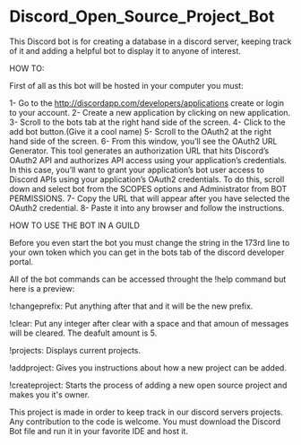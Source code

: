 # Discord_Open_Source_Project_Bot
This Discord bot is for creating a database in a discord server, keeping track of it and adding a helpful bot to display it to anyone of interest.

HOW TO:

First of all as this bot will be hosted in your computer you must:

1- Go to the http://discordapp.com/developers/applications create or login to your account.
2- Create a new application by clicking on new application.
3- Scroll to the bots tab at the right hand side of the screen.
4- Click to the add bot button.(Give it a cool name)
5- Scroll to the OAuth2 at the right hand side of the screen.
6- From this window, you’ll see the OAuth2 URL Generator. This tool generates an authorization URL that hits Discord’s OAuth2 API and authorizes API access using your application’s credentials. In this case, you’ll want to grant your application’s bot user access to Discord APIs using your application’s OAuth2 credentials. To do this, scroll down and select bot from the SCOPES options and Administrator from BOT PERMISSIONS.
7- Copy the URL that will appear after you have selected the OAuth2 credential.
8- Paste it into any browser and follow the instructions.

HOW TO USE THE BOT IN A GUILD

Before you even start the bot you must change the string in the 173rd line to your own token which you can get in the bots tab of the discord developer portal.

All of the bot commands can be accessed throught the !help command but here is a preview:

!changeprefix:
Put anything after that and it will be the new prefix.

!clear:
Put any integer after clear with a space and that amoun of messages will be cleared. The deafult amount is 5.

!projects:
Displays current projects.

!addproject:
Gives you instructions about how a new project can be added.

!createproject:
Starts the process of adding a new open source project and makes you it's owner.

This project is made in order to keep track in our discord servers projects. Any contribution to the code is welcome. You must download the Discord Bot file and run it in your favorite IDE and host it.

